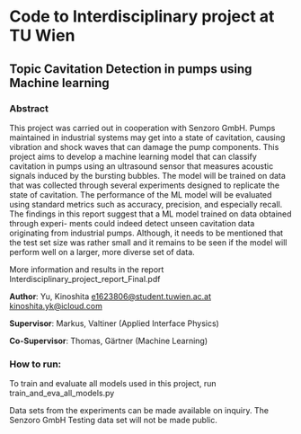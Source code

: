 # Code to Interdisciplinary project at TU Wien



## Topic Cavitation Detection in pumps using Machine learning

### Abstract

This project was carried out in cooperation with Senzoro GmbH.
Pumps maintained in industrial systems may get into a state of cavitation, causing vibration
and shock waves that can damage the pump components.
This project aims to develop a machine learning model that can classify cavitation in pumps
using an ultrasound sensor that measures acoustic signals induced by the bursting bubbles.
The model will be trained on data that was collected through several experiments designed
to replicate the state of cavitation. The performance of the ML model will be evaluated using
standard metrics such as accuracy, precision, and especially recall.
The findings in this report suggest that a ML model trained on data obtained through experi-
ments could indeed detect unseen cavitation data originating from industrial pumps. Although,
it needs to be mentioned that the test set size was rather small and it remains to be seen if the
model will perform well on a larger, more diverse set of data.


More information and results in the report Interdisciplinary_project_report_Final.pdf




**Author**: Yu, Kinoshita
e1623806@student.tuwien.ac.at
kinoshita.yk@icloud.com

**Supervisor**: Markus, Valtiner (Applied Interface Physics)

**Co-Supervisor**: Thomas, Gärtner (Machine Learning)


### How to run:

To train and evaluate all models used in this project, run train_and_eva_all_models.py

Data sets from the experiments can be made available on inquiry.
The Senzoro GmbH Testing data set will not be made public.